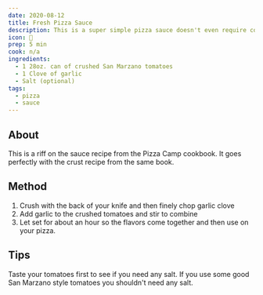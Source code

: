 ```yaml
---
date: 2020-08-12
title: Fresh Pizza Sauce
description: This is a super simple pizza sauce doesn't even require cooking. Just make sure to use some really good canned tomatoes
icon: 🍅
prep: 5 min
cook: n/a
ingredients:
  - 1 28oz. can of crushed San Marzano tomatoes
  - 1 Clove of garlic
  - Salt (optional)
tags:
  - pizza
  - sauce
---
```

## About
This is a riff on the sauce recipe from the Pizza Camp cookbook. It goes perfectly with the crust recipe from the same book.

## Method
1. Crush with the back of your knife and then finely chop garlic clove
1. Add garlic to the crushed tomatoes and stir to combine
1. Let set for about an hour so the flavors come together and then use on your pizza.

## Tips
Taste your tomatoes first to see if you need any salt. If you use some good San Marzano style tomatoes you shouldn't need any salt.